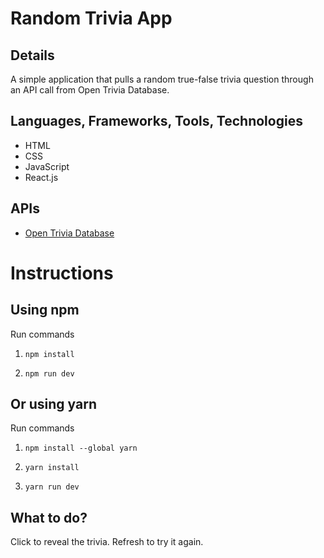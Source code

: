 # Random Trivia App

## Details
A simple application that pulls a random true-false trivia question through an API call from Open Trivia Database.

## Languages, Frameworks, Tools, Technologies
- HTML
- CSS
- JavaScript
- React.js

## APIs
- [Open Trivia Database](https://opentdb.com/api_config.php)

# Instructions

## Using npm

Run commands

1. `npm install`

2. `npm run dev`

## Or using yarn

Run commands

1. `npm install --global yarn`

2. `yarn install`

3. `yarn run dev`

## What to do?

Click to reveal the trivia. Refresh to try it again.
